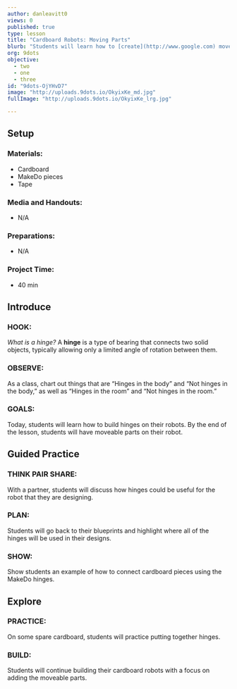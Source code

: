 ```yaml
---
author: danleavitt0
views: 0
published: true
type: lesson
title: "Cardboard Robots: Moving Parts"
blurb: "Students will learn how to [create](http://www.google.com) moveable parts on their robots by adding #MakeDo hinges. I have to finish writing to see how much space it"
org: 9dots
objective: 
  - two
  - one
  - three
id: "9dots-OjYHvD7"
image: "http://uploads.9dots.io/OkyixKe_md.jpg"
fullImage: "http://uploads.9dots.io/OkyixKe_lrg.jpg"

---
```


## Setup

### Materials:

- Cardboard
- MakeDo pieces
- Tape

### Media and Handouts:

- N/A

### Preparations:

- N/A

### Project Time:

- 40 min

## Introduce

### HOOK:
_What is a hinge?_
A **hinge** is a type of bearing that connects two solid objects, typically allowing only a limited angle of rotation between them.

### OBSERVE:
As a class, chart out things that are “Hinges in the body” and “Not hinges in the body,” as well as “Hinges in the room” and “Not hinges in the room.”

### GOALS:
Today, students will learn how to build hinges on their robots. By the end of the lesson, students will have moveable parts on their robot.

## Guided Practice

### THINK PAIR SHARE:
With a partner, students will discuss how hinges could be useful for the robot that they are designing.

### PLAN:
Students will go back to their blueprints and highlight where all of the hinges will be used in their designs.

### SHOW:
Show students an example of how to connect cardboard pieces using the MakeDo hinges.

## Explore

### PRACTICE:
On some spare cardboard, students will practice putting together hinges.

### BUILD:
Students will continue building their cardboard robots with a focus on adding the moveable parts.
